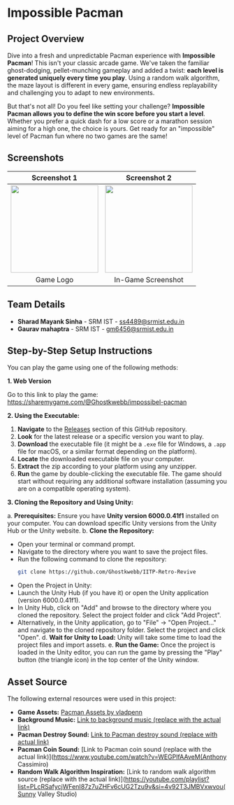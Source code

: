 # Impossible Pacman

## Project Overview

Dive into a fresh and unpredictable Pacman experience with **Impossible Pacman**! This isn't your classic arcade game. We've taken the familiar ghost-dodging, pellet-munching gameplay and added a twist: **each level is generated uniquely every time you play**. Using a random walk algorithm, the maze layout is different in every game, ensuring endless replayability and challenging you to adapt to new environments.

But that's not all! Do you feel like setting your challenge? **Impossible Pacman allows you to define the win score before you start a level**. Whether you prefer a quick dash for a low score or a marathon session aiming for a high one, the choice is yours. Get ready for an "impossible" level of Pacman fun where no two games are the same!

## Screenshots

| Screenshot 1                                  | Screenshot 2                                  |
| :-------------------------------------------: | :-------------------------------------------: |
| <img src="https://github.com/user-attachments/assets/e4b4f503-65b8-46eb-9e1d-7cc0dfaa455a" width="200"> | <img src="https://github.com/user-attachments/assets/57edeb55-e161-4939-b0e7-ec87b02f8d37" width="200"> |
|                   Game Logo                  |                In-Game Screenshot              |

## Team Details

* **Sharad Mayank Sinha** - SRM IST - <ss4489@srmist.edu.in>
* **Gaurav mahaptra** - SRM IST - <gm6456@srmist.edu.in>

## Step-by-Step Setup Instructions

You can play the game using one of the following methods:

**1. Web Version**

Go to this link to play the game: https://sharemygame.com/@Ghostkwebb/impossibel-pacman

**2. Using the Executable:**

1. **Navigate** to the [Releases](https://github.com/Ghostkwebb/IITP-Retro-Revive/releases) section of this GitHub repository.
2. **Look** for the latest release or a specific version you want to play.
3. **Download** the executable file (it might be a `.exe` file for Windows, a `.app` file for macOS, or a similar format depending on the platform).
4. **Locate** the downloaded executable file on your computer.
5. **Extract** the zip according to your platform using any unzipper.
6. **Run** the game by double-clicking the executable file. The game should start without requiring any additional software installation (assuming you are on a compatible operating system).
   
**3. Cloning the Repository and Using Unity:**

a. **Prerequisites:** Ensure you have **Unity version 6000.0.41f1** installed on your computer. You can download specific Unity versions from the Unity Hub or the Unity website.
b. **Clone the Repository:**
   * Open your terminal or command prompt.
   * Navigate to the directory where you want to save the project files.
   * Run the following command to clone the repository:
     ```bash
     git clone https://github.com/Ghostkwebb/IITP-Retro-Revive
     ```
   * Open the Project in Unity:
   * Launch the Unity Hub (if you have it) or open the Unity application (version 6000.0.41f1).
   * In Unity Hub, click on "Add" and browse to the directory where you cloned the repository. Select the project folder and click "Add Project".
   * Alternatively, in the Unity application, go to "File" -> "Open Project..." and navigate to the cloned repository folder. Select the project and click "Open".
d. **Wait for Unity to Load:** Unity will take some time to load the project files and import assets.
e. **Run the Game:** Once the project is loaded in the Unity editor, you can run the game by pressing the "Play" button (the triangle icon) in the top center of the Unity window.

## Asset Source 

The following external resources were used in this project:

* **Game Assets:** [Pacman Assets by vladpenn](https://vladpenn.itch.io/pacman)
* **Background Music:** [Link to background music (replace with the actual link)](https://youtu.be/qtZ0hl-unM4?si=J5jLqVdzDnG6ObxV(arsenic1987))
* **Pacman Destroy Sound:** [Link to Pacman destroy sound (replace with actual link)](https://www.youtube.com/watch?v=LIDkAobqmgY(Ayieeeks))
* **Pacman Coin Sound:** [Link to Pacman coin sound (replace with the actual link)](https://www.youtube.com/watch?v=WEGPlfAAveM(Anthony Cassimiro)
* **Random Walk Algorithm Inspiration:** [Link to random walk algorithm source (replace with the actual link)](https://youtube.com/playlist?list=PLcRSafycjWFenI87z7uZHFv6cUG2Tzu9v&si=4v92T3JMBVxwvou(Sunny Valley Studio)
